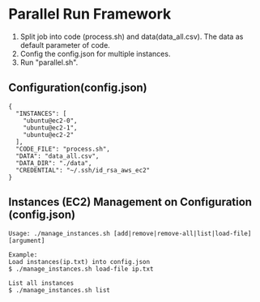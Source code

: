 # Parallel Run Framework

1. Split job into code (process.sh) and data(data_all.csv). The data as default parameter of code.
1. Config the config.json for multiple instances.
1. Run "parallel.sh".

## Configuration(config.json)
```
{
  "INSTANCES": [
    "ubuntu@ec2-0",
    "ubuntu@ec2-1",
    "ubuntu@ec2-2"
  ],
  "CODE_FILE": "process.sh",
  "DATA": "data_all.csv",
  "DATA_DIR": "./data",
  "CREDENTIAL": "~/.ssh/id_rsa_aws_ec2"
}
```

## Instances (EC2) Management on Configuration (config.json)

```
Usage: ./manage_instances.sh [add|remove|remove-all|list|load-file] [argument]

Example: 
Load instances(ip.txt) into config.json
$ ./manage_instances.sh load-file ip.txt

List all instances
$ ./manage_instances.sh list

```

